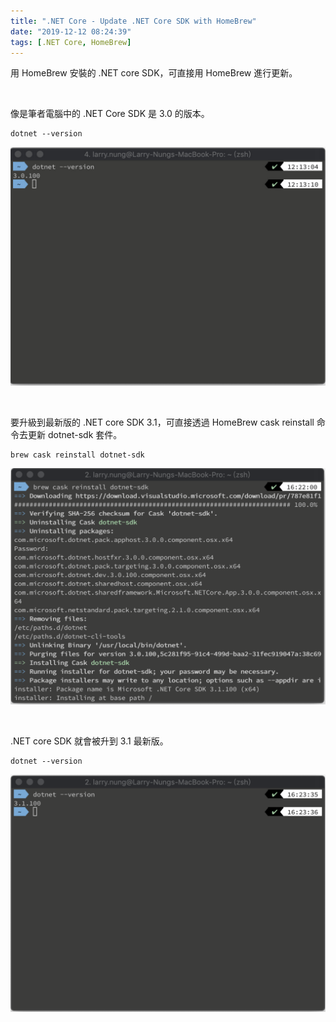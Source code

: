 ```yaml
---
title: ".NET Core - Update .NET Core SDK with HomeBrew"
date: "2019-12-12 08:24:39"
tags: [.NET Core, HomeBrew]
---
```



用 HomeBrew 安裝的 .NET core SDK，可直接用 HomeBrew 進行更新。  

<!-- More -->

</br>


像是筆者電腦中的 .NET Core SDK 是 3.0 的版本。

    dotnet --version

![1.png](1.png)

</br>


要升級到最新版的 .NET core SDK 3.1，可直接透過 HomeBrew cask reinstall 命令去更新 dotnet-sdk 套件。

    brew cask reinstall dotnet-sdk

![2.png](2.png)

</br>


.NET core SDK 就會被升到 3.1 最新版。

    dotnet --version

![3.png](3.png)
